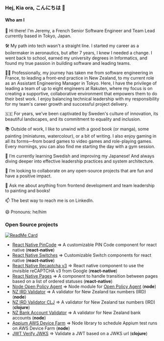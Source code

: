 ### Hej, Kia ora, こんにちは 👋

#### Who am I

👋 Hi there! I'm Jeremy, a French Senior Software Engineer and Team Lead currently based in Tokyo, Japan.

🛠️ My path into tech wasn't a straight line. I started my career as a boilermaker in aeronautics, but after 7 years, I knew I needed a change. I went back to school, earned my university degrees in Informatics, and found my true passion in building software and leading teams.

👨‍💻 Professionally, my journey has taken me from software engineering in France, to leading a front-end practice in New Zealand, to my current role as an Assistant Engineering Manager in Tokyo. Here, I have the privilege of leading a team of up to eight engineers at Rakuten, where my focus is on creating a supportive, collaborative environment that empowers them to do their best work. I enjoy balancing technical leadership with my responsibility for my team's career growth and successful project delivery.

🇸🇪 For years, we've been captivated by Sweden's culture of innovation, its beautiful landscapes, and its commitment to equality and inclusion.

📚 Outside of work, I like to unwind with a good book (or manga), some painting (miniatures, watercolour), or a bit of writing. I also enjoy gaming in all its forms—from board games to video games and role-playing games. Every mornings, you can also find me starting the day with a gym session.

📗 I’m currently learning Swedish and improving my Japanese! And always diving deeper into effective leadership practices and system architecture.

👯 I’m looking to collaborate on any open-source projects that are fun and have a positive impact.

💬 Ask me about anything from frontend development and team leadership to painting and books!

📫 The best way to reach me is on LinkedIn.

😄 Pronouns: he/him

### Open Source projects

[![ReadMe Card](https://github-readme-stats.vercel.app/api/pin/?username=jarden-digital&repo=react-native-pincode)](https://github.com/anuraghazra/github-readme-stats)

* [React Native PinCode](https://github.com/jarden-digital/react-native-pincode) => A customizable PIN Code component for react native (**react-native**)
* [React Native Switches](https://github.com/jarden-digital/react-native-switches) => Customizable Switch components for react native (**react-native**)
* [React Native Recaptcha v3](https://github.com/jarden-digital/react-native-recaptchav3) => React native component to use the invisible reCAPTCHA v3 from Google (**react-native**)
* [React Native Pages](https://github.com/jarden-digital/react-native-pages) => A component to handle transition between pages based on a list of ordered statuses (**react-native**)
* [Node Open Policy Agent](https://github.com/jarden-digital/node-open-policy-agent) => Node module for [Open Policy Agent](https://github.com/open-policy-agent/opa) (**node**)
* [NZ IRD Validator](https://github.com/jarden-digital/nz-ird-validator) => A validator for New Zealand tax numbers (IRD) (**node**)
* [NZ IRD Validator CLJ](https://github.com/jarden-digital/nz-ird-validator-clj) => A validator for New Zealand tax numbers (IRD) (**clojure**)
* [NZ Bank Account Validator](https://github.com/jarden-digital/nz-bank-account-validator) => A validator for New Zealand bank accounts (**node**)
* [Appium AWS Device Farm](https://github.com/jarden-digital/appium-aws-device-farm) => Node library to schedule Appium test runs on AWS Device Farm (**node**)
* [JWT Verify JWKS](https://github.com/jarden-digital/jwt-verify-jwks) => Validate a JWT based on a JWKS url (**clojure**)
